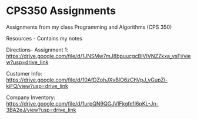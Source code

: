 # CPS350 Assignments

Assignments from my class Programming and Algorithms (CPS 350)

Resources - Contains my notes

Directions-
Assignment 1: https://drive.google.com/file/d/1JNSMw7mJ8bpuucgcBlVIVNZZkxa_vsFi/view?usp=drive_link

Customer Info: https://drive.google.com/file/d/10AfDZohJXvBlO6zChVpJ_vGupZi-kiFQ/view?usp=drive_link

Company Inventory: https://drive.google.com/file/d/1urpQN9QGJVlFkgfe1l6pKL-Jn-3BA2eJ/view?usp=drive_link
